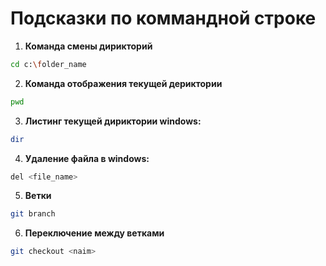# Подсказки по коммандной строке

1. **Команда смены дирикторий**
```sh
cd c:\folder_name
```

2. **Команда отображения текущей дериктории**
```sh
pwd
```

3. **Листинг текущей дириктории 
windows:**
```sh
dir
```

4. **Удаление файла в windows:**
```sh
del <file_name>
```

5. **Ветки**
```sh
git branch
```

6. **Переключение между ветками**
```sh
git checkout <naim>
```